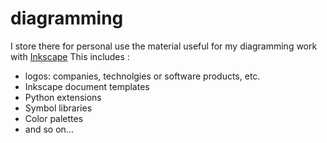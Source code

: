 # diagramming

I store there for personal use the material useful for my diagramming work with [Inkscape](https://inkscape.org/)
This includes :
- logos: companies, technolgies or software products, etc.
- Inkscape document templates
- Python extensions
- Symbol libraries
- Color palettes
- and so on...